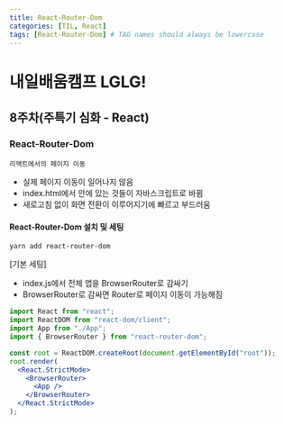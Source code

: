 ```yaml
---
title: React-Router-Dom
categories: [TIL, React]
tags: [React-Router-Dom] # TAG names should always be lowercase
---
```


# 내일배움캠프 LGLG!

## 8주차(주특기 심화 - React)

### React-Router-Dom

`리액트에서의 페이지 이동`

- 실제 페이지 이동이 일어나지 않음
- index.html에서 안에 있는 것들이 자바스크립트로 바뀜
- 새로고침 없이 화면 전환이 이루어지기에 빠르고 부드러움

#### React-Router-Dom 설치 및 세팅

```
yarn add react-router-dom
```

[기본 세팅]

- index.js에서 전체 앱을 BrowserRouter로 감싸기
- BrowserRouter로 감싸면 Router로 페이지 이동이 가능해짐

```jsx
import React from "react";
import ReactDOM from "react-dom/client";
import App from "./App";
import { BrowserRouter } from "react-router-dom";

const root = ReactDOM.createRoot(document.getElementById("root"));
root.render(
  <React.StrictMode>
    <BrowserRouter>
      <App />
    </BrowserRouter>
  </React.StrictMode>
);
```
